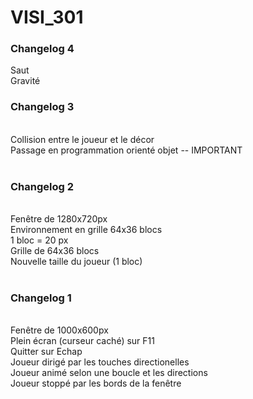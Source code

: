 # VISI_301

<h3>Changelog 4 </h3>
  Saut<br>
  Gravité<br>

<h3>Changelog 3</h3><br>
	Collision entre le joueur et le décor<br>
	Passage en programmation orienté objet -- IMPORTANT<br>
<br>
<h3>Changelog 2</h3><br>
	Fenêtre de 1280x720px<br>
	Environnement en grille 64x36 blocs<br>
	1 bloc = 20 px<br>
	Grille de 64x36 blocs<br>
	Nouvelle taille du joueur (1 bloc)<br>
<br>
<h3>Changelog 1</h3><br>
	Fenêtre de 1000x600px<br>
	Plein écran (curseur caché) sur F11<br>
	Quitter sur Echap<br>
	Joueur dirigé par les touches directionelles<br>
	Joueur animé selon une boucle et les directions<br>
	Joueur stoppé par les bords de la fenêtre<br>